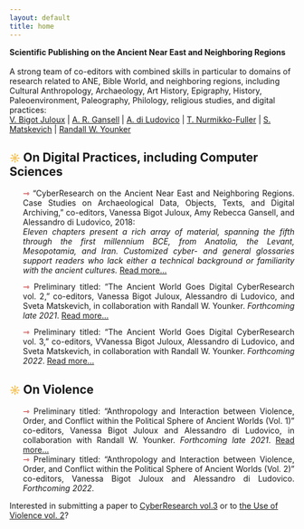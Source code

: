 ```yaml
---
layout: default
title: home
---
```

<!--
<span id="fund-home">
       <!--<img src="assets/outline_message_black_18dp.png" style="border:0; -webkit-box-shadow: 0 0 0; width: 2%"/>
      Fundraising campaign: <a href="docs/Fundraising.html" target="_blank" style="color:white; font-weight: 600; text-decoration: underline">help us</a> to cover the copy-editing costs of the first volume on CyberResearch <a href="docs/Fundraising.html" target="_blank">&#10145;</a>
<br />
<hr style="height:0; margin:0; background:transparent; border-bottom:0.5px solid #cccccc;" />
-->
**Scientific Publishing on the Ancient Near East and Neighboring Regions**
<br />
<br />
A strong team of co-editors with combined skills in particular to domains of research related to <span class="small">ANE</span>, Bible World, and neighboring regions, including Cultural Anthropology, Archaeology, Art History, Epigraphy, History, Paleoenvironment, Paleography, Philology, religious studies, and digital practices: <br />
<a href="About#bigot-juloux">V. Bigot Juloux</a> | <a href="About#gansell">A. R. Gansell</a> | <a href="About#ludovico">A. di Ludovico</a> | <a href="About#nurmikko-fuller">T. Nurmikko-Fuller</a> | <a href="About#matskevich">S. Matskevich</a> | <a href="About#younker">Randall W. Younker</a>

<h2> <span style="color:orange; font-size: 18px">&#9788;</span> On Digital Practices, including Computer Sciences</h2>
<ul style="list-style-type: none;">
       <li style="text-align: justify; text-justify: inter-word;"><span style="color:#b30000; font-size: 14px">&#8702;</span> “CyberResearch on the Ancient Near East and Neighboring Regions. Case Studies on Archaeological Data, Objects, Texts, and Digital Archiving,” co-editors, Vanessa Bigot Juloux, Amy Rebecca Gansell, and Alessandro di Ludovico, 2018:<br/>
       <em>Eleven chapters present a rich array of material, spanning the fifth through the first millennium <span class="small">BCE</span>, from Anatolia, the Levant, Mesopotamia, and Iran. Customized cyber- and general glossaries support readers who lack either a
technical background or familiarity with the ancient cultures.</em> <a href="docs/CyberResearch-vol1.html">Read more...</a>
       </li>

<li style="padding-top: 12px; text-align: justify; text-justify: inter-word;"><span style="color:#b30000; font-size: 14px">&#8702;</span> Preliminary titled: “The Ancient World Goes Digital CyberResearch vol. 2,” co-editors, Vanessa Bigot Juloux, Alessandro di Ludovico, and Sveta Matskevich, in collaboration with Randall W. Younker. <em>Forthcoming late 2021</em>. <a href="docs/CyberResearch-vol2.html">Read more...</a>
</li>

<li style="padding-top: 12px; text-align: justify; text-justify: inter-word;"><span style="color:#b30000; font-size: 14px">&#8702;</span> Preliminary titled: “The Ancient World Goes Digital CyberResearch vol. 3,” co-editors, VVanessa Bigot Juloux, Alessandro di Ludovico, and Sveta Matskevich, in collaboration with Randall W. Younker. <em>Forthcoming 2022</em>. <a href="docs/CyberResearch-vol3.html">Read more...</a>
</li>

</ul>


<h2> <span style="color:orange; font-size: 18px">&#9788;</span> On Violence</h2>

<ul style="list-style-type: none;">
 <li style="text-align: justify; text-justify: inter-word;"><span style="color:#b30000; font-size: 14px">&#8702;</span> Preliminary titled: “Anthropology and Interaction between Violence, Order, and Conflict within the Political Sphere of Ancient Worlds (Vol. 1)” co-editors, Vanessa Bigot Juloux and Alessandro di Ludovico, in collaboration with Randall W. Younker. <em>Forthcoming late 2021</em>. <a href="docs/Violence-vol1.html">Read more...</a></li>

 <li style="text-align: justify; text-justify: inter-word;"><span style="color:#b30000; font-size: 14px">&#8702;</span> Preliminary titled: “Anthropology and Interaction between Violence, Order, and Conflict within the Political Sphere of Ancient Worlds (Vol. 2)” co-editors, Vanessa Bigot Juloux and Alessandro di Ludovico. <em>Forthcoming 2022</em>.</li>

</ul>


Interested in submitting a paper to <a href="mailto:vanessa.bigotjuloux@icloud.com?subject=CyberResearch vol. 3 submission">CyberResearch vol.3</a> or to <a href="mailto:vanessa.bigotjuloux@icloud.com?subject=Use of Violence vol. 2 submission">the Use of Violence vol. 2</a>?
